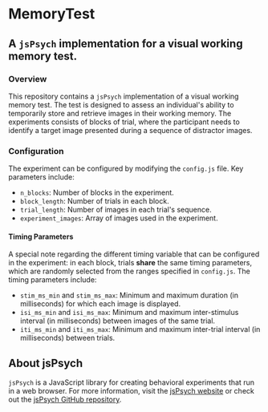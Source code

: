 # MemoryTest
## A `jsPsych` implementation for a visual working memory test.

### Overview
This repository contains a `jsPsych` implementation of a visual working memory test. The test is designed to assess an individual's ability to temporarily store and retrieve images in their working memory. The experiments consists of blocks of trial, where the participant needs to identify a target image presented during a sequence of distractor images.

### Configuration
The experiment can be configured by modifying the `config.js` file. Key parameters include:
- `n_blocks`: Number of blocks in the experiment.
- `block_length`: Number of trials in each block.
- `trial_length`: Number of images in each trial's sequence.
- `experiment_images`: Array of images used in the experiment.

#### Timing Parameters
A special note regarding the different timing variable that can be configured in the experiment: in each block, trials **share** the same timing parameters, which are randomly selected from the ranges specified in `config.js`. The timing parameters include:
- `stim_ms_min` and `stim_ms_max`: Minimum and maximum duration (in milliseconds) for which each image is displayed.
- `isi_ms_min` and `isi_ms_max`: Minimum and maximum inter-stimulus interval (in milliseconds) between images of the same trial.
- `iti_ms_min` and `iti_ms_max`: Minimum and maximum inter-trial interval (in milliseconds) between trials.


## About jsPsych
`jsPsych` is a JavaScript library for creating behavioral experiments that run in a web browser. For more information, visit the [jsPsych website](https://www.jspsych.org/) or check out the [jsPsych GitHub repository](https://github.com/jspsych/jsPsych).
